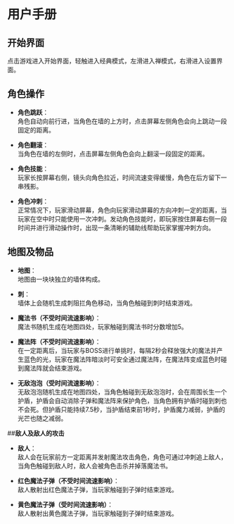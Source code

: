 # 用户手册

## 开始界面  
点击游戏进入开始界面，轻触进入经典模式，左滑进入禅模式，右滑进入设置界面。

##  角色操作

+ **角色跳跃**：  
角色自动向前行进，当角色在墙的上方时，点击屏幕左侧角色会向上跳动一段固定的距离。

+ **角色翻滚**：  
当角色在墙的左侧时，点击屏幕左侧角色会向上翻滚一段固定的距离。

+ **角色技能**：  
玩家长按屏幕右侧，镜头向角色拉近，时间流速变得缓慢，角色在后方留下一串残影。

+ **角色冲刺**：  
正常情况下，玩家滑动屏幕，角色向玩家滑动屏幕的方向冲刺一定的距离，当玩家在空中时只能使用一次冲刺。发动角色技能时，即玩家按住屏幕右侧一段时间并进行滑动操作时，出现一条清晰的辅助线帮助玩家掌握冲刺方向。

##  地图及物品

+ **地图**：  
地图由一块块独立的墙体构成。

+ **刺**：  
墙体上会随机生成刺阻拦角色移动，当角色触碰到刺时结束游戏。

+ **魔法书（不受时间流速影响）**：  
魔法书随机生成在地图四处，玩家触碰到魔法书时分数增加5。

+ **魔法阵（不受时间流速影响）**：  
在一定距离后，当玩家与BOSS进行单挑时，每隔2秒会释放强大的魔法并产生蓝色的光，玩家在魔法阵暗淡时可安全通过魔法阵，在魔法阵变成蓝色时碰到魔法阵就会结束游戏。

+ **无敌泡泡（受时间流速影响）**：  
无敌泡泡随机生成在地图四处，当角色触碰到无敌泡泡时，会在周围长生一个护盾，护盾会自动消除子弹和魔法阵来保护角色，当角色拥有护盾时碰到刺也不会死。但护盾只能持续7.5秒，当护盾结束前1秒时，护盾魔力减弱，护盾的光芒也随之减弱。

##**敌人及敌人的攻击**

+ **敌人**：  
敌人会在玩家前方一定距离并发射魔法攻击角色，角色可通过冲刺追上敌人，当角色触碰到敌人时，敌人会被角色击杀并掉落魔法书。

+ **红色魔法子弹（不受时间流速影响）**：  
敌人散射出红色魔法子弹，当玩家触碰到子弹时结束游戏。

+ **黄色魔法子弹（受时间流速影响）**：  
敌人散射出黄色魔法子弹，当玩家触碰到子弹时结束游戏。


